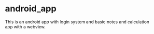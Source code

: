 # android_app
This is an android app with login system and basic notes and calculation app with a webview.
